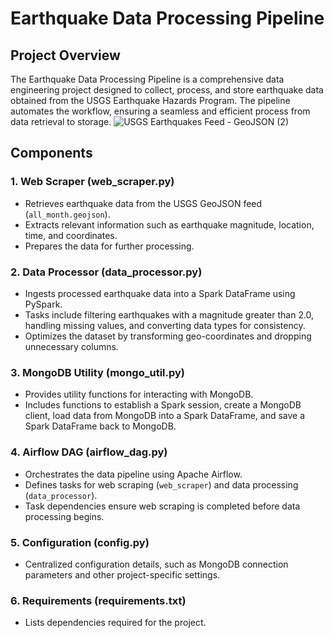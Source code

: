 # Earthquake Data Processing Pipeline

## Project Overview

The Earthquake Data Processing Pipeline is a comprehensive data engineering project designed to collect, process, and store earthquake data obtained from the USGS Earthquake Hazards Program. The pipeline automates the workflow, ensuring a seamless and efficient process from data retrieval to storage.
![USGS Earthquakes Feed - GeoJSON (2)](https://github.com/MaryamELMOUIM/Earthquakes_DataViz_BOUMAZZOURH_ELMOUIM/assets/152428007/d31324c9-dd26-44f0-8054-c62e683c48c6)


## Components

### 1. Web Scraper (web_scraper.py)

- Retrieves earthquake data from the USGS GeoJSON feed (`all_month.geojson`).
- Extracts relevant information such as earthquake magnitude, location, time, and coordinates.
- Prepares the data for further processing.

### 2. Data Processor (data_processor.py)

- Ingests processed earthquake data into a Spark DataFrame using PySpark.
- Tasks include filtering earthquakes with a magnitude greater than 2.0, handling missing values, and converting data types for consistency.
- Optimizes the dataset by transforming geo-coordinates and dropping unnecessary columns.

### 3. MongoDB Utility (mongo_util.py)

- Provides utility functions for interacting with MongoDB.
- Includes functions to establish a Spark session, create a MongoDB client, load data from MongoDB into a Spark DataFrame, and save a Spark DataFrame back to MongoDB.

### 4. Airflow DAG (airflow_dag.py)

- Orchestrates the data pipeline using Apache Airflow.
- Defines tasks for web scraping (`web_scraper`) and data processing (`data_processor`).
- Task dependencies ensure web scraping is completed before data processing begins.

### 5. Configuration (config.py)

- Centralized configuration details, such as MongoDB connection parameters and other project-specific settings.

### 6. Requirements (requirements.txt)

- Lists dependencies required for the project.
